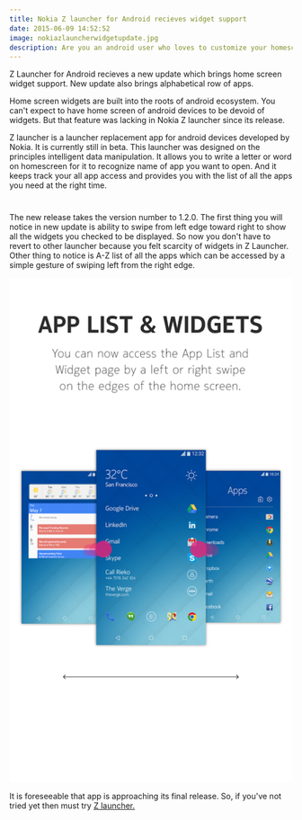 ```yaml
---
title: Nokia Z launcher for Android recieves widget support
date: 2015-06-09 14:52:52
image: nokiazlauncherwidgetupdate.jpg
description: Are you an android user who loves to customize your homescreen? Ever heard of Z launcher? There is something special in new version.
---
```


<p class="intro"><span class="dropcap">Z</span> Launcher for Android recieves a new update which brings home screen widget support. New update also brings alphabetical row of apps.</p>



<p>Home screen widgets are built into the roots of android ecosystem. You can't expect to have home screen of android devices to be devoid of widgets. But that feature was lacking in Nokia Z launcher since its release.</p>

<p>Z launcher is a launcher replacement app for android devices developed by Nokia. It is currently still in beta. This launcher was designed on the principles intelligent data manipulation. It allows you  to write a letter or word on homescreen for it to recognize name of app you want to open. And it keeps track your all app access and provides you with the list of all the apps you need at the right time.</p>
<!-- Google adsens -->
<div style="margin: 20px auto 40px;">
   <script async src="//pagead2.googlesyndication.com/pagead/js/adsbygoogle.js"></script>
<!-- response base ad -->
<ins class="adsbygoogle"
     style="display:block"
     data-ad-client="ca-pub-7301436099802085"
     data-ad-slot="9213800657"
     data-ad-format="auto"></ins>
<script>
(adsbygoogle = window.adsbygoogle || []).push({});
</script></div>


<p>The new release takes the version number to 1.2.0. The first thing you will notice in new update is ability to swipe from left edge toward right to show all the widgets you checked to be displayed. So now you don't have to revert to other launcher because you felt scarcity of widgets in Z Launcher. Other thing to notice is A-Z list of all the apps which can be accessed by a simple gesture of swiping left from the right edge.</p>

<img src="/assets/blog-img/unnamed.png">

<p>It is foreseeable that app is approaching its final release. So, if you've not tried  yet then must try <a href="https://play.google.com/store/apps/details?id=com.nokia.z">Z launcher.</a></p>